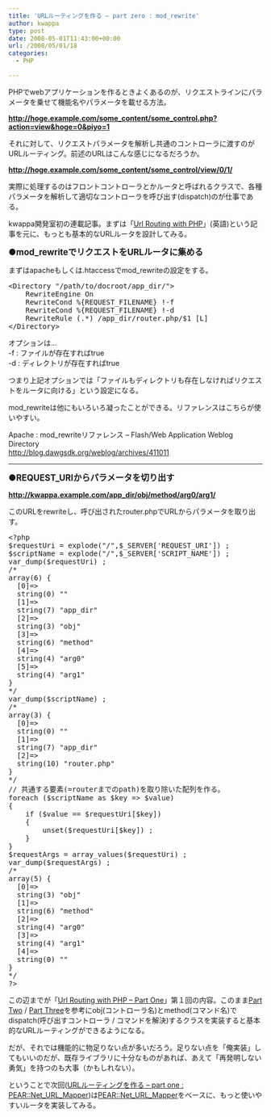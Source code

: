 ```yaml
---
title: 'URLルーティングを作る – part zero : mod_rewrite'
author: kwappa
type: post
date: 2008-05-01T11:43:00+00:00
url: /2008/05/01/18
categories:
  - PHP

---
```

PHPでwebアプリケーションを作るときよくあるのが、リクエストラインにパラメータを乗せて機能名やパラメータを載せる方法。

<span style="color: #00ccff;"><strong>http://hoge.example.com/some_content/some_control.php?action=view&hoge=0&piyo=1 </strong></span>

それに対して、リクエストパラメータを解析し共通のコントローラに渡すのがURLルーティング。前述のURLはこんな感じになるだろうか。

<span style="color: #00ccff;"><strong>http://hoge.example.com/some_content/some_control/view/0/1/</strong> </span>

実際に処理するのはフロントコントローラとかルータと呼ばれるクラスで、各種パラメータを解析して適切なコントローラを呼び出す(dispatch)のが仕事である。

kwappa開発室初の連載記事。まずは「[Url Routing with PHP][1]」(英語)という記事を元に、もっとも基本的なURLルータを設計してみる。

<!--more-->

**<span style="font-size: 1.2em;">●mod_rewriteでリクエストをURLルータに集める</span>**

まずはapacheもしくは.htaccessでmod_rewriteの設定をする。

<pre class="code"><span class="tag">&lt;Directory "/path/to/docroot/app_dir/"&gt;</span>
    RewriteEngine On
    RewriteCond %{REQUEST_FILENAME} !-f
    RewriteCond %{REQUEST_FILENAME} !-d
    RewriteRule (.*) /app_dir/router.php/$1 [L]
<span class="tag">&lt;/Directory&gt;</span>
</pre>

オプションは…  
-f : ファイルが存在すればtrue  
-d : ディレクトリが存在すればtrue

つまり上記オプションでは「ファイルもディレクトリも存在しなければリクエストをルータに向ける」という設定になる。

mod_rewriteは他にもいろいろ凝ったことができる。リファレンスはこちらが使いやすい。

Apache : mod_rewriteリファレンス &#8211; Flash/Web Application Weblog Directory  
<http://blog.dawgsdk.org/weblog/archives/411011>

 ****

**<span style="font-size: 1.2em;">●REQUEST_URIからパラメータを切り出す</span>**

<span style="color: #00ccff;"><strong>http://kwappa.example.com/app_dir/obj/method/arg0/arg1/</strong> </span>

このURLをrewriteし、呼び出されたrouter.phpでURLからパラメータを取り出す。

<pre class="code">&lt;?php
<span class="keyword">$requestUri</span> = explode(<span class="str">"/"</span>,<span class="keyword">$_SERVER</span>[<span class="str">'REQUEST_URI'</span>]) ;
<span class="keyword">$scriptName</span> = explode(<span class="str">"/"</span>,<span class="keyword">$_SERVER</span>[<span class="str">'SCRIPT_NAME'</span>]) ;
var_dump(<span class="keyword">$requestUri</span>) ;
<span class="rem">/*
array(6) {
  [0]=&gt;
  string(0) ""
  [1]=&gt;
  string(7) "app_dir"
  [2]=&gt;
  string(3) "obj"
  [3]=&gt;
  string(6) "method"
  [4]=&gt;
  string(4) "arg0"
  [5]=&gt;
  string(4) "arg1"
}
*/</span>
var_dump(<span class="keyword">$scriptName</span>) ;
<span class="rem">/*
array(3) {
  [0]=&gt;
  string(0) ""
  [1]=&gt;
  string(7) "app_dir"
  [2]=&gt;
  string(10) "router.php"
}
*/</span>
<span class="rem">// 共通する要素(=routerまでのpath)を取り除いた配列を作る。</span>
<span class="keyword">foreach</span> (<span class="keyword">$scriptName</span> <span class="keyword">as</span> <span class="keyword">$key</span> =&gt; <span class="keyword">$value</span>)
{
    <span class="keyword">if</span> (<span class="keyword">$value</span> == <span class="keyword">$requestUri</span>[<span class="keyword">$key</span>])
    {
        unset(<span class="keyword">$requestUri</span>[<span class="keyword">$key</span>]) ;
    }
}
<span class="keyword">$requestArgs</span> = array_values(<span class="keyword">$requestUri</span>) ;
var_dump(<span class="keyword">$requestArgs</span>) ;
<span class="rem">/*
array(5) {
  [0]=&gt;
  string(3) "obj"
  [1]=&gt;
  string(6) "method"
  [2]=&gt;
  string(4) "arg0"
  [3]=&gt;
  string(4) "arg1"
  [4]=&gt;
  string(0) ""
}
*/</span>
?&gt;
</pre>

この辺までが「[Url Routing with PHP &#8211; Part One][2]」第１回の内容。このまま[Part Two][3] / [Part Three][4]を参考にobj(コントローラ名)とmethod(コマンド名)でdispatch(呼び出すコントローラ / コマンドを解決)するクラスを実装すると基本的なURLルーティングができるようになる。

だが、それでは機能的に物足りない点が多いだろう。足りない点を「俺実装」してもいいのだが、既存ライブラリに十分なものがあれば、あえて「再発明しない勇気」を持つのも大事（かもしれない）。

ということで次回([URLルーティングを作る &#8211; part one : PEAR::Net\_URL\_Mapper][5])は[PEAR::Net\_URL\_Mapper][6]をベースに、もっと使いやすいルータを実装してみる。

 [1]: http://www.phpaddiction.com/tags/axial/url-routing-with-php-part-one/
 [2]: Url%20Routing%20with%20PHP%20-%20Part%20One%20:%20phpaddiction
 [3]: http://www.phpaddiction.com/tags/php/url-routing-with-php-part-two/
 [4]: http://www.phpaddiction.com/tags/php/url-routing-with-php-part-three/
 [5]: http://kwappa.txt-nifty.com/blog/2008/05/url_part_one_pe_5558.html
 [6]: http://pear.php.net/package/Net_URL_Mapper
